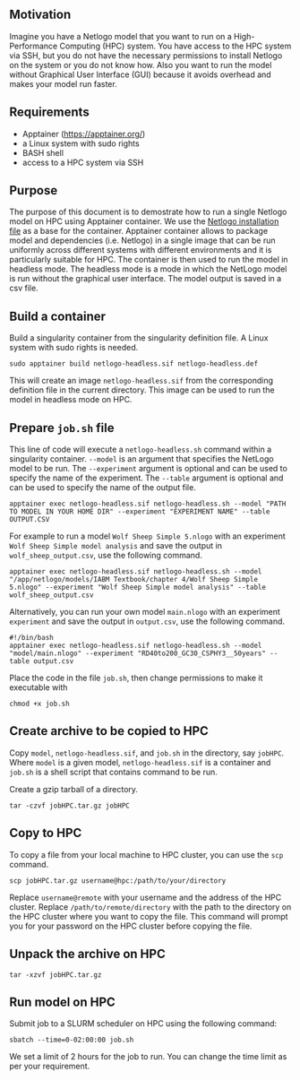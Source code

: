 ## Motivation
Imagine you have a Netlogo model that you want to run on a High-Performance Computing (HPC) system. You have access to the HPC system via SSH, but you do not have the necessary permissions to install Netlogo on the system or you do not know how. Also you want to run the model without Graphical User Interface (GUI) because it avoids overhead and makes your model run faster.

## Requirements
- Apptainer (https://apptainer.org/)
- a Linux system with sudo rights
- BASH shell
- access to a HPC system via SSH

## Purpose
The purpose of this document is to demostrate how to run a single Netlogo model on HPC using Apptainer container. We use the [Netlogo installation file](https://ccl.northwestern.edu/netlogo/6.3.0/NetLogo-6.3.0-64.tgz) as a base for the container. Apptainer container allows to package model and dependencies (i.e. Netlogo) in a single image that can be run uniformly across different systems with different environments and it is particularly suitable for HPC. The container is then used to run the model in headless mode. The headless mode is a mode in which the NetLogo model is run without the graphical user interface. The model output is saved in a csv file.

## Build a container
Build a singularity container from the singularity definition file. A Linux system with sudo rights is needed.

```shell
sudo apptainer build netlogo-headless.sif netlogo-headless.def
```

This will create an image `netlogo-headless.sif` from the corresponding definition file in the current directory. This image can be used to run the model in headless mode on HPC.

## Prepare `job.sh` file

This line of code will execute a `netlogo-headless.sh` command within a singularity container. `--model` is an argument that specifies the NetLogo model to be run. The `--experiment` argument is optional and can be used to specify the name of the experiment. The `--table` argument is optional and can be used to specify the name of the output file.

```shell
apptainer exec netlogo-headless.sif netlogo-headless.sh --model "PATH TO MODEL IN YOUR HOME DIR" --experiment "EXPERIMENT NAME" --table OUTPUT.CSV
```

For example to run a model `Wolf Sheep Simple 5.nlogo` with an experiment `Wolf Sheep Simple model analysis` and save the output in `wolf_sheep_output.csv`, use the following command.

```shell
apptainer exec netlogo-headless.sif netlogo-headless.sh --model "/app/netlogo/models/IABM Textbook/chapter 4/Wolf Sheep Simple 5.nlogo" --experiment "Wolf Sheep Simple model analysis" --table wolf_sheep_output.csv
```

Alternatively, you can run your own model  `main.nlogo` with an experiment `experiment` and save the output in `output.csv`, use the following command.

```shell
#!/bin/bash  
apptainer exec netlogo-headless.sif netlogo-headless.sh --model "model/main.nlogo" --experiment "RD40to200_GC30_CSPHY3__50years" --table output.csv
```    

Place the code in the file `job.sh`, then change permissions to make it executable with

```shell
chmod +x job.sh
```

## Create archive to be copied to HPC 

Copy `model`, `netlogo-headless.sif`, and `job.sh` in the directory, say `jobHPC`.
Where `model` is a given model, `netlogo-headless.sif` is a container and `job.sh` is a shell script that contains command to be run.

Create a gzip tarball of a directory.

```shell
tar -czvf jobHPC.tar.gz jobHPC
```

## Copy to HPC

To copy a file from your local machine to HPC cluster, you can use the `scp` command.

```shell
scp jobHPC.tar.gz username@hpc:/path/to/your/directory
```
Replace `username@remote` with your username and the address of the HPC cluster. Replace `/path/to/remote/directory` with the path to the directory on the HPC cluster where you want to copy the file. This command will prompt you for your password on the HPC cluster before copying the file.

## Unpack the archive on HPC

```shell
tar -xzvf jobHPC.tar.gz
```

## Run model on HPC

Submit job to a SLURM scheduler on HPC using the following command:

```shell
sbatch --time=0-02:00:00 job.sh
```
We set a limit of 2 hours for the job to run. You can change the time limit as per your requirement.
